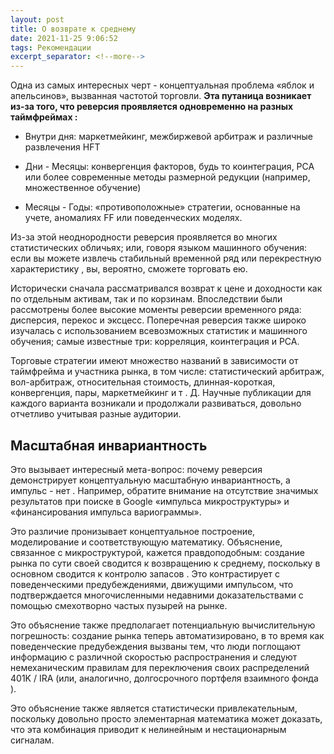 ```yaml
---
layout: post
title: О возврате к среднему
date: 2021-11-25 9:06:52
tags: Рекомендации
excerpt_separator: <!--more-->
---
```



Одна из самых интересных черт - концептуальная проблема «яблок и апельсинов», вызванная частотой торговли.
**Эта путаница возникает из-за того, что реверсия проявляется одновременно на разных таймфреймах :**

 * Внутри дня: маркетмейкинг, межбиржевой арбитраж и различные развлечения HFT 

<!--more-->

 * Дни - Месяцы: конвергенция факторов, будь то коинтеграция, PCA или более современные методы размерной редукции (например, множественное обучение)
 
 
 * Месяцы - Годы: «противоположные» стратегии, основанные на учете, аномалиях FF или поведенческих моделях.


Из-за этой неоднородности реверсия проявляется во многих статистических обличьях; или, говоря языком машинного обучения:
если вы можете извлечь стабильный временной ряд или перекрестную характеристику , вы, вероятно, сможете торговать ею.


Исторически сначала рассматривался возврат к цене и доходности как по отдельным активам, так и по корзинам.
Впоследствии были рассмотрены более высокие моменты реверсии временного ряда: дисперсия, перекос и эксцесс.
Поперечная реверсия также широко изучалась с использованием всевозможных статистик и машинного обучения;
самые известные три: корреляция, коинтеграция и PCA.

Торговые стратегии имеют множество названий в зависимости от таймфрейма и участника рынка, в том числе:
статистический арбитраж, вол-арбитраж, относительная стоимость, длинная-короткая, конвергенция, пары, маркетмейкинг и т . Д. 
Научные публикации для каждого варианта возникали и продолжали развиваться, довольно отчетливо учитывая разные аудитории.

## Масштабная инвариантность 

Это вызывает интересный мета-вопрос:
почему реверсия демонстрирует концептуальную масштабную инвариантность, а импульс - нет . 
Например, обратите внимание на отсутствие значимых результатов при поиске в Google «импульса микроструктуры» и «финансирования импульса вариограммы».

Это различие пронизывает концептуальное построение, моделирование и соответствующую математику.
Объяснение, связанное с микроструктурой, кажется правдоподобным: создание рынка по сути своей сводится к возвращению к среднему,
поскольку в основном сводится к контролю запасов . Это контрастирует с поведенческими предубеждениями, движущими импульсом,
что подтверждается многочисленными недавними доказательствами с помощью смехотворно частых пузырей на рынке.

Это объяснение также предполагает потенциальную вычислительную погрешность: создание рынка теперь автоматизировано,
в то время как поведенческие предубеждения вызваны тем, что люди поглощают информацию с различной скоростью распространения
и следуют немеханическим правилам для переключения своих распределений 401K / IRA (или, аналогично, долгосрочного портфеля взаимного фонда ).

Это объяснение также является статистически привлекательным, поскольку довольно просто элементарная математика может доказать,
что эта комбинация приводит к нелинейным и нестационарным сигналам.


<!--more-->
